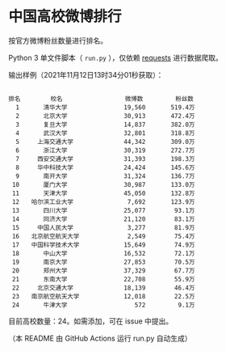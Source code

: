 
# 中国高校微博排行

按官方微博粉丝数量进行排名。

Python 3 单文件脚本（ `run.py` ），仅依赖 [requests](https://github.com/psf/requests) 进行数据爬取。

输出样例（2021年11月12日13时34分01秒获取）：

```

排名　　　　　校名　　　　　         微博数         粉丝数
  1　　　　清华大学　　　　         19,560       519.4万
  2　　　　北京大学　　　　         30,913       472.4万
  3　　　　复旦大学　　　　         14,837       382.0万
  4　　　　武汉大学　　　　         32,801       318.8万
  5　　　上海交通大学　　　         44,342       309.0万
  6　　　　浙江大学　　　　         30,319       272.7万
  7　　　西安交通大学　　　         31,393       198.3万
  8　　　华中科技大学　　　         24,424       145.6万
  9　　　　南开大学　　　　         31,324       136.7万
 10　　　　厦门大学　　　　         30,987       133.0万
 11　　　　天津大学　　　　         45,050       132.8万
 12　　哈尔滨工业大学　　　          7,692       123.9万
 13　　　　四川大学　　　　         25,077        93.1万
 14　　　　同济大学　　　　         21,120        83.1万
 15　　　中国人民大学　　　          3,277        81.9万
 16　　北京航空航天大学　　          2,549        75.4万
 17　　中国科学技术大学　　         15,649        74.9万
 18　　　　中山大学　　　　         16,532        72.1万
 19　　　　南京大学　　　　         27,853        70.5万
 20　　　　郑州大学　　　　         37,329        67.7万
 21　　　　东南大学　　　　         22,708        55.9万
 22　　　北京交通大学　　　         18,139        46.4万
 23　　南京航空航天大学　　         12,018        22.5万
 24　　　　牛津大学　　　　            572         9.1万

```

目前高校数量：24。如需添加，可在 issue 中提出。

（本 README 由 GitHub Actions 运行 run.py 自动生成）
